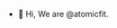- 👋 Hi, We are @atomicfit.

<!---
AtomicFit is an effort to bridge the gap between desire and action to get fit. We identify key human behaviours that contribute to these gaps and overcome them by easy subtle nudges which are relatable, and easily achievable. It is visioned as a Social Fitness platform that motivates people intrinsically to get fitter by making technical fitness fun and interactive. AtomicFit is differentiated from a plethora of apps in its vision, highly interactive approach, focus on inspiration, self and community motivation and ability to achieve results for a wide range of personas.
--->

